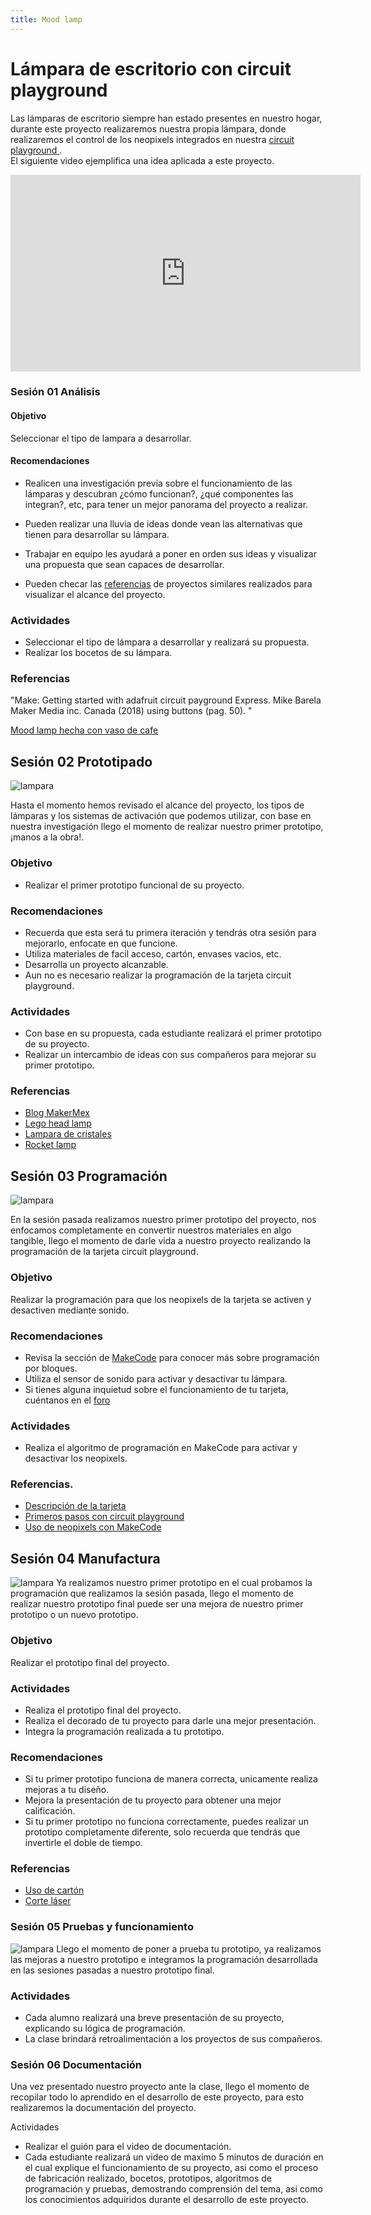 ```yaml
---
title: Mood lamp
---
```


# Lámpara de escritorio con circuit playground
Las lámparas de escritorio siempre han estado presentes en nuestro hogar, durante este proyecto realizaremos nuestra propia lámpara, donde realizaremos el control de los neopixels integrados en nuestra [circuit playground ](http://learn.makercademy.com/modules/referencias/cpx/). <br>
El siguiente video ejemplifica una idea aplicada a este proyecto.


<iframe width="560" height="315" src="https://www.youtube.com/embed/MV6vBBZUvtU" frameborder="0" allow="accelerometer; autoplay; encrypted-media; gyroscope; picture-in-picture" allowfullscreen></iframe>

### Sesión 01 Análisis
#### Objetivo 
Seleccionar el tipo de lampara a desarrollar. 
#### Recomendaciones
+ Realicen una investigación previa sobre el funcionamiento de las lámparas y descubran ¿cómo funcionan?, ¿qué componentes las integran?, etc, para tener un mejor panorama del proyecto a realizar.

+ Pueden realizar una lluvia de ideas donde vean las alternativas que tienen para desarrollar su lámpara.

+ Trabajar en equipo les ayudará a poner en orden sus ideas y visualizar una propuesta que sean capaces de desarrollar.
+ Pueden checar las [referencias](http://learn.makercademy.com/modules/referencias/Proyectos/) de proyectos similares realizados para visualizar el alcance del proyecto.

### Actividades 
+ Seleccionar el tipo de lámpara a desarrollar y realizará su propuesta.
+ Realizar los bocetos de su lámpara.




### Referencias
"Make: Getting started with adafruit circuit payground Express.
Mike Barela
Maker Media inc.
Canada (2018)
using buttons (pag. 50).  "

[Mood lamp hecha con vaso de cafe](https://learn.adafruit.com/adventure-time-coffee-cup-lamp)

## Sesión 02 Prototipado

![lampara]({{site.baseurl}}/img/lampara.jpg)

Hasta el momento hemos revisado el alcance del proyecto, los tipos de lámparas y los sistemas de activación que podemos utilizar, con base en nuestra investigación llego el momento de realizar nuestro primer prototipo, ¡manos a la obra!.
### Objetivo
+ Realizar el primer prototipo funcional de su proyecto.

### Recomendaciones 
+ Recuerda que esta será tu primera iteración y tendrás otra sesión para mejorarlo, enfocate en que funcione.
+ Utiliza materiales de facil acceso, cartón, envases vacios, etc.
+ Desarrolla un proyecto alcanzable.
+ Aun no es necesario realizar la programación de la tarjeta circuit playground.

### Actividades
+ Con base en su propuesta, cada estudiante realizará el primer prototipo de su proyecto.
+ Realizar un intercambio de ideas con sus compañeros para mejorar su primer prototipo.

### Referencias 
+ [Blog MakerMex](http://makermex.com/blog/makercademy-4/post/aprende-a-utilizar-neopixels-y-entradas-capacitivas-544)
+ [Lego head lamp](https://www.thingiverse.com/thing:3875453)
+ [Lampara de cristales](https://learn.adafruit.com/paper-craft-crystal-gem-lantern)
+ [Rocket lamp](https://learn.adafruit.com/cpx-rocket-lamp)
## Sesión 03 Programación 
![lampara]({{site.baseurl}}/img/lamprogramacion.jpg)

En la sesión pasada realizamos nuestro primer prototipo del proyecto, nos enfocamos completamente en convertir nuestros materiales en algo tangible, llego el momento de darle vida a nuestro proyecto realizando la programación de la tarjeta circuit playground.
### Objetivo 
Realizar la programación para que los neopixels de la tarjeta se activen y desactiven mediante sonido.

### Recomendaciones 
+ Revisa la sección de [MakeCode](http://learn.makercademy.com/modules/referencias/Makecode/) para conocer más sobre programación por bloques.
+ Utiliza el sensor de sonido para activar y desactivar tu lámpara.
+ Si tienes alguna inquietud sobre el funcionamiento de tu tarjeta, cuéntanos en el [foro](http://makermex.com/forum/makercademy-124)

### Actividades
+ Realiza el algoritmo de programación en MakeCode para activar y desactivar los neopixels.

### Referencias.
+ [Descripción de la tarjeta](http://learn.makercademy.com/modules/referencias/cpx/)
+ [Primeros pasos con circuit playground](https://learn.adafruit.com/circuit-playground-lesson-number-0)
+ [Uso de neopixels con MakeCode](http://www.makermex.com/blog/educacion-maker-3/post/aprende-a-usar-los-neopixels-de-la-circuit-playground-530)

## Sesión 04 Manufactura
![lampara]({{site.baseurl}}/img/lampara04.jpg)
Ya realizamos nuestro primer prototipo en el cual probamos la programación que realizamos la sesión pasada, llego el momento de realizar nuestro prototipo final puede ser una mejora de nuestro primer prototipo o un nuevo prototipo.
### Objetivo
Realizar el prototipo final del proyecto.
### Actividades
+ Realiza el prototipo final del proyecto.
+ Realiza el decorado de tu proyecto para darle una mejor presentación.
+ Integra la programación realizada a tu prototipo.

### Recomendaciones 
+ Si tu primer prototipo funciona de manera correcta, unicamente realiza mejoras a tu diseño.
+ Mejora la presentación de tu proyecto para obtener una mejor calificación.
+ Si tu primer prototipo no funciona correctamente, puedes realizar un prototipo completamente diferente, solo recuerda que tendrás que invertirle el doble de tiempo.

### Referencias
+ [Uso de cartón](http://learn.makercademy.com/modules/referencias/Carton/)
+ [Corte láser](http://learn.makercademy.com/modules/referencias/cortadoralaser/)
### Sesión 05 Pruebas y funcionamiento
![lampara]({{site.baseurl}}/img/lampara05.jpg)
Llego el momento de poner a prueba tu prototipo, ya realizamos las mejoras a nuestro prototipo e integramos la programación desarrollada en las sesiones pasadas a nuestro prototipo final.
### Actividades
+ Cada alumno realizará una breve presentación de su proyecto, explicando su lógica de programación.
+ La clase brindará retroalimentación a los proyectos de sus compañeros.

### Sesión 06 Documentación
Una vez presentado nuestro proyecto ante la clase, llego el momento de recopilar todo lo aprendido en el desarrollo de este proyecto, para esto realizaremos la documentación del proyecto.

Actividades
+ Realizar el guión para el video de documentación.
+ Cada estudiante realizará un video de maximo 5 minutos de duración en el cual explique el funcionamiento de su proyecto, asi como el proceso de fabricación realizado, bocetos, prototipos, algoritmos de programación y pruebas, demostrando comprensión del tema, asi como los conocimientos adquiridos durante el desarrollo de este proyecto.

